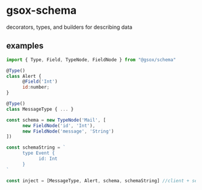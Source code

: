 # gsox-schema
decorators, types, and builders for describing data

## examples
```js
import { Type, Field, TypeNode, FieldNode } from "@gsox/schema"

@Type()
class Alert {
      @Field('Int')
      id:number;
}

@Type()
class MessageType { ... }

const schema = new TypeNode('Mail', [
      new FieldNode('id', 'Int'),
      new FieldNode('message', 'String')
])

const schemaString = `
      type Event {
            id: Int
      }
`

const inject = [MessageType, Alert, schema, schemaString] //client + server
```